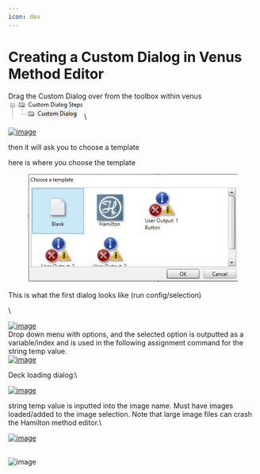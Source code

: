 ```yaml
---
icon: dev
---
```


# Creating a Custom Dialog in Venus Method Editor

Drag the Custom Dialog over from the toolbox within venus\
![](<../../../.gitbook/assets/image (3).png>)\


[![image](https://labautomation.io/uploads/default/optimized/2X/9/9f58b64f4c3b99fed50b1e67b364acc59d367bda\_2\_690x412.png)](https://labautomation.io/uploads/default/original/2X/9/9f58b64f4c3b99fed50b1e67b364acc59d367bda.png)



then it will ask you to choose a template



here is where you choose the template

<figure><img src="../../../.gitbook/assets/image (2) (1).png" alt=""><figcaption></figcaption></figure>

This is what the first dialog looks like (run config/selection)

\


[![image](https://labautomation.io/uploads/default/optimized/2X/6/665115f61fc057f12732552e66731fd035b090b1\_2\_690x422.png)](https://labautomation.io/uploads/default/original/2X/6/665115f61fc057f12732552e66731fd035b090b1.png)\
Drop down menu with options, and the selected option is outputted as a variable/index and is used in the following assignment command for the string temp value.\
[![image](https://labautomation.io/uploads/default/original/2X/0/0776226fa00b0bc7c37ddf34b5284196f4fb3df1.png)](https://labautomation.io/uploads/default/original/2X/0/0776226fa00b0bc7c37ddf34b5284196f4fb3df1.png)

Deck loading dialog:\


[![image](https://labautomation.io/uploads/default/optimized/2X/9/9a84476e0a256ed08303790c1f57c6d84f999e7c\_2\_690x401.png)](https://labautomation.io/uploads/default/original/2X/9/9a84476e0a256ed08303790c1f57c6d84f999e7c.png)

string temp value is inputted into the image name. Must have images loaded/added to the image selection. Note that large image files can crash the Hamilton method editor.\


[![image](https://labautomation.io/uploads/default/original/2X/c/c2c525460a30ae87e9250dde8f218e552da9d746.png)](https://labautomation.io/uploads/default/original/2X/c/c2c525460a30ae87e9250dde8f218e552da9d746.png)



\
![image](https://labautomation.io/uploads/default/original/2X/5/5dae553a758bd82842771bcf543d5e5920ce90b6.png)

